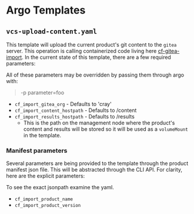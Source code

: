 # Argo Templates

## `vcs-upload-content.yaml`

This template will upload the current product's git content to the `gitea` server. This operation is calling containerized code living here [cf-gitea-import](https://github.com/Cray-HPE/cf-gitea-import).
In the current state of this template, there are a few required parameters:

All of these parameters may be overridden by passing them through argo with:
> -p parameter=foo

- `cf_import_gitea_org` - Defaults to 'cray'
- `cf_import_content_hostpath` - Defaults to /content
- `cf_import_results_hostpath` - Defaults to /results
  - This is the path on the management node where the product's content and results will be stored so it will be used as a `volumeMount` in the template.

### Manifest parameters

Several parameters are being provided to the template through the product manifest json file. This will be abstracted through the CLI API. For clarity, here are the explicit parameters:

To see the exact jsonpath examine the yaml.

- `cf_import_product_name`
- `cf_import_product_version`
